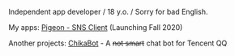 Independent app developer / 18 y.o. / Sorry for bad English.

My apps: [Pigeon - SNS Client](https://pigeon.qpomelo.app) (Launching Fall 2020)

Another projects: [ChikaBot](https://github.com/qpomelo/chikabot) - A ~~not smart~~ chat bot for Tencent QQ
